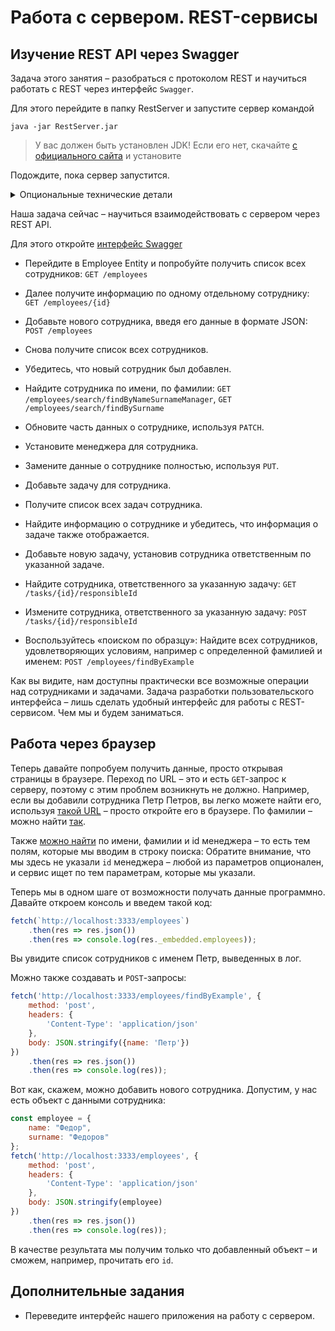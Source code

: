 # Работа с сервером. REST-сервисы

## Изучение REST API через Swagger

Задача этого занятия – разобраться с протоколом REST и научиться работать с REST через интерфейс `Swagger`.

Для этого перейдите в папку RestServer и запустите сервер командой

```shell
java -jar RestServer.jar
```

> У вас должен быть установлен JDK! Если его нет,
> скачайте [с официального сайта](https://www.oracle.com/java/technologies/downloads/) и установите

Подождите, пока сервер запустится.
<details>
<summary>Опциональные технические детали</summary>
После старта по адресу http://localhost:3333 будет запущен HAL Browser
для просмотра и выполнения REST запросов (работает как `HATEOAS`).
Однако, нашей основной документацией для выполнения запросов будет `Swagger`.
Также вы можете просматривать и изменять данные в базе данных – в нашем случае используется H2.
Для этого надо пойти по адресу http://localhost:3333/h2/
указать URL: `jdbc:h2:file:./employees_db`
Имя пользователя и пароль можно оставить как есть. Соединившись, слева мы увидим список таблиц, и в нем –
таблицы `EMPLOYEE` и `TASK`.
</details>

Наша задача сейчас – научиться взаимодействовать с сервером через REST API.

Для этого откройте [интерфейс Swagger](http://localhost:3333/swagger-ui.html)

- Перейдите в Employee Entity и попробуйте получить список всех сотрудников:
  `GET /employees`

- Далее получите информацию по одному отдельному сотруднику:
  `GET /employees/{id}`

- Добавьте нового сотрудника, введя его данные в формате JSON:
  `POST /employees`

- Снова получите список всех сотрудников.
- Убедитесь, что новый сотрудник был добавлен.
- Найдите сотрудника по имени, по фамилии:
  `GET /employees/search/findByNameSurnameManager`, `GET /employees/search/findBySurname`

- Обновите часть данных о сотруднике, используя `PATCH`.
- Установите менеджера для сотрудника.
- Замените данные о сотруднике полностью, используя `PUT`.
- Добавьте задачу для сотрудника.
- Получите список всех задач сотрудника.
- Найдите информацию о сотруднике и убедитесь, что информация о задаче также отображается.
- Добавьте новую задачу, установив сотрудника ответственным по указанной задаче.
- Найдите сотрудника, ответственного за указанную задачу:
  `GET /tasks/{id}/responsibleId`
- Измените сотрудника, ответственного за указанную задачу:
  `POST /tasks/{id}/responsibleId`

- Воспользуйтесь «поиском по образцу»:
  Найдите всех сотрудников, удовлетворяющих условиям, например с определенной фамилией и именем:
  `POST /employees/findByExample`

Как вы видите, нам доступны практически все возможные операции над сотрудниками и задачами.
Задача разработки пользовательского интерфейса – лишь сделать удобный интерфейс для работы с REST-сервисом. Чем мы и
будем заниматься.

## Работа через браузер

Теперь давайте попробуем получить данные, просто открывая страницы в браузере. Переход по URL – это и есть `GET`-запрос
к
серверу, поэтому с этим проблем возникнуть не должно. Например, если вы добавили сотрудника Петр Петров, вы легко можете
найти его, используя [такой URL](http://localhost:3333/employees/search/findByName?name=Петр) – просто откройте его в
браузере.
По фамилии – можно найти [так](http://localhost:3333/employees/search/findBySurname?surname=Петров).

Также [можно найти](http://localhost:3333/employees/search/findByNameSurnameManager?name=Петр&surname=Петров) по имени,
фамилии и id менеджера – то есть тем полям, которые мы вводим в строку поиска:
Обратите внимание, что мы здесь не указали `id` менеджера – любой из параметров опционален, и сервис ищет по тем
параметрам, которые мы указали.

Теперь мы в одном шаге от возможности получать данные программно.
Давайте откроем консоль и введем такой код:

```js
fetch(`http://localhost:3333/employees`)
    .then(res => res.json())
    .then(res => console.log(res._embedded.employees));
```

Вы увидите список сотрудников с именем Петр, выведенных в лог.

Можно также создавать и `POST`-запросы:

```js
fetch('http://localhost:3333/employees/findByExample', {
    method: 'post',
    headers: {
        'Content-Type': 'application/json'
    },
    body: JSON.stringify({name: 'Петр'})
})
    .then(res => res.json())
    .then(res => console.log(res));
```

Вот как, скажем, можно добавить нового сотрудника.
Допустим, у нас есть объект с данными сотрудника:

```js
const employee = {
    name: "Федор",
    surname: "Федоров"
};
fetch('http://localhost:3333/employees', {
    method: 'post',
    headers: {
        'Content-Type': 'application/json'
    },
    body: JSON.stringify(employee)
})
    .then(res => res.json())
    .then(res => console.log(res));
```

В качестве результата мы получим только что добавленный объект – и сможем, например, прочитать его `id`.

## Дополнительные задания

- Переведите интерфейс нашего приложения на работу с сервером.
